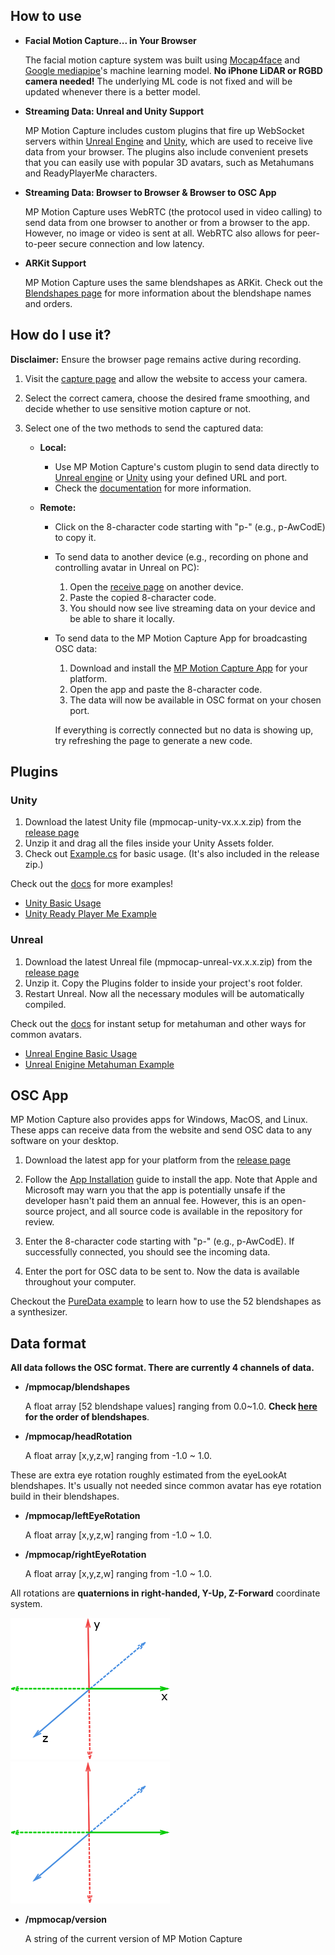 ## How to use

- **Facial Motion Capture... in Your Browser**

    The facial motion capture system was built using [Mocap4face](https://github.com/facemoji/mocap4face) and [Google mediapipe](https://github.com/google/mediapipe)'s machine learning model. **No iPhone LiDAR or RGBD camera needed!** The underlying ML code is not fixed and will be updated whenever there is a better model.

- **Streaming Data: Unreal and Unity Support**

    MP Motion Capture includes custom plugins that fire up WebSocket servers within [Unreal Engine](https://mocap.robotrebellion.xyz/docs/unreal/basic-usage) and [Unity](https://mocap.robotrebellion.xyz/docs/unity/basic-usage), which are used to receive live data from your browser. The plugins also include convenient presets that you can easily use with popular 3D avatars, such as Metahumans and ReadyPlayerMe characters.

- **Streaming Data: Browser to Browser & Browser to OSC App**

    MP Motion Capture uses WebRTC (the protocol used in video calling) to send data from one browser to another or from a browser to the app. However, no image or video is sent at all. WebRTC also allows for  peer-to-peer secure connection and low latency.

- **ARKit Support**

    MP Motion Capture uses the same blendshapes as ARKit. Check out the [Blendshapes page](https://mocap.robotrebellion.xyz/docs/specs/blendshapes) for more information about the blendshape names and orders.


## How do I use it?
**Disclaimer:** Ensure the browser page remains active during recording.

1. Visit the [capture page](https://mocap.robotrebellion.xyz/capture) and allow the website to access your camera.
2. Select the correct camera, choose the desired frame smoothing, and decide whether to use sensitive motion capture or not.
3. Select one of the two methods to send the captured data:

   - **Local:**
     - Use MP Motion Capture's custom plugin to send data directly to [Unreal engine](https://mocap.robotrebellion.xyz/docs/unreal/basic-usage) or [Unity](https://mocap.robotrebellion.xyz/docs/unity/basic-usage) using your defined URL and port.
     - Check the [documentation](https://mocap.robotrebellion.xyz/docs) for more information.

   - **Remote:**
     - Click on the 8-character code starting with "p-" (e.g., p-AwCodE) to copy it.
     - To send data to another device (e.g., recording on phone and controlling avatar in Unreal on PC):
       1. Open the [receive page](https://mocap.robotrebellion.xyz/receive) on another device.
       2. Paste the copied 8-character code.
       3. You should now see live streaming data on your device and be able to share it locally.
     - To send data to the MP Motion Capture App for broadcasting OSC data:
       1. Download and install the [MP Motion Capture App](https://github.com/need4steve/mpmocap/releases/latest) for your platform.
       2. Open the app and paste the 8-character code.
       3. The data will now be available in OSC format on your chosen port.

        If everything is correctly connected but no data is showing up, try refreshing the page to generate a new code.


## Plugins
### Unity
1. Download the latest Unity file (mpmocap-unity-vx.x.x.zip) from the [release page](https://github.com/need4steve/mpmocap/releases/latest)
2. Unzip it and drag all the files inside your Unity Assets folder.
3. Check out [Example.cs](https://github.com/need4steve/mpmocap/blob/main/plugins/unity/Example.cs) for basic usage. (It's also included in the release zip.)

Check out the [docs](https://mocap.robotrebellion.xyz/docs) for more examples!
- [Unity Basic Usage](https://mocap.robotrebellion.xyz/docs/unity/basic-usage)
- [Unity Ready Player Me Example](https://mocap.robotrebellion.xyz/docs/unity/ready-player-me-example)

### Unreal
1. Download the latest Unreal file (mpmocap-unreal-vx.x.x.zip) from the [release page](https://github.com/need4steve/mpmocap/releases/latest)
2. Unzip it. Copy the Plugins folder to inside your project's root folder.
3. Restart Unreal. Now all the necessary modules will be automatically compiled.

Check out the [docs](https://mocap.robotrebellion.xyz/docs) for instant setup for metahuman and other ways for common avatars.
- [Unreal Engine Basic Usage](https://mocap.robotrebellion.xyz/docs/unity/basic-usage)
- [Unreal Enigine Metahuman Example](https://mocap.robotrebellion.xyz/docs/unreal/metahuman-example)

## OSC App
MP Motion Capture also provides apps for Windows, MacOS, and Linux. These apps can receive data from the website and send OSC data to any software on your desktop.

1. Download the latest app for your platform from the [release page](https://github.com/need4steve/mpmocap/releases/latest)

2. Follow the [App Installation](https://mocap.robotrebellion.xyz/docs/osc-app/app-installation) guide to install the app. Note that Apple and Microsoft may warn you that the app is potentially unsafe if the developer hasn't paid them an annual fee. However, this is an open-source project, and all source code is available in the repository for review.

3. Enter the 8-character code starting with "p-" (e.g., p-AwCodE). If successfully connected, you should see the incoming data.

4. Enter the port for OSC data to be sent to. Now the data is available throughout your computer.

Checkout the [PureData example](https://mocap.robotrebellion.xyz/docs/osc-app/puredata-example) to learn how to use the 52 blendshapes as a synthesizer. 

## Data format
**All data follows the OSC format.
There are currently 4 channels of data.**
- **/mpmocap/blendshapes**
  
  A float array [52 blendshape values] ranging from 0.0~1.0. **Check [here](https://mocap.robotrebellion.xyz/docs/data-format) for the order of blendshapes**. 
  
- **/mpmocap/headRotation**
    
   A float array [x,y,z,w] ranging from -1.0 ~ 1.0. 

These are extra eye rotation roughly estimated from the eyeLookAt blendshapes. It's usually not needed since common avatar has eye rotation build in their blendshapes.
- **/mpmocap/leftEyeRotation**

   A float array [x,y,z,w] ranging from -1.0 ~ 1.0.
   
- **/mpmocap/rightEyeRotation**

    A float array [x,y,z,w] ranging from -1.0 ~ 1.0.

All rotations are **quaternions in right-handed, Y-Up, Z-Forward** coordinate system.

![Coordinate axis](./assets/coordinate-axes-light.png#gh-light-mode-only)
![Coordinate axis](./assets/coordinate-axes-dark.png#gh-dark-mode-only)

- **/mpmocap/version**

    A string of the current version of MP Motion Capture 
